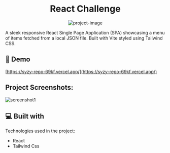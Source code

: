 <h1 align="center" id="title">React Challenge</h1>

<p align="center"><img src="https://socialify.git.ci/DeepakJayavel1910/syzy-repo/image?language=1&amp;owner=1&amp;name=1&amp;stargazers=1&amp;theme=Light" alt="project-image"></p>

<p id="description">A sleek responsive React Single Page Application (SPA) showcasing a menu of items fetched from a local JSON file. Built with Vite styled using Tailwind CSS.</p>

<h2>🚀 Demo</h2>

[https://syzy-repo-69kf.vercel.app/](https://syzy-repo-69kf.vercel.app/)

<h2>Project Screenshots:</h2>

![screenshot1](https://github.com/user-attachments/assets/2fbe06d6-df73-4bf6-9623-ce0cd632bc8e)

  
  
<h2>💻 Built with</h2>

Technologies used in the project:

*   React
*   Tailwind Css
